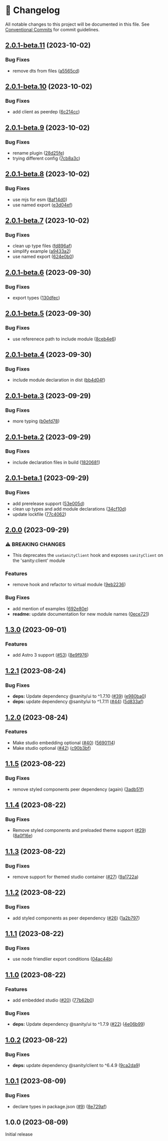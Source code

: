 <!-- markdownlint-disable --><!-- textlint-disable -->

# 📓 Changelog

All notable changes to this project will be documented in this file. See
[Conventional Commits](https://conventionalcommits.org) for commit guidelines.

## [2.0.1-beta.11](https://github.com/sanity-io/sanity-astro/compare/v2.0.1-beta.10...v2.0.1-beta.11) (2023-10-02)

### Bug Fixes

- remove dts from files ([a5565cd](https://github.com/sanity-io/sanity-astro/commit/a5565cdf3e52b36ec024a7755dd52161638c1fb4))

## [2.0.1-beta.10](https://github.com/sanity-io/sanity-astro/compare/v2.0.1-beta.9...v2.0.1-beta.10) (2023-10-02)

### Bug Fixes

- add client as peerdep ([6c214cc](https://github.com/sanity-io/sanity-astro/commit/6c214cc1e75698841f0941a65ea4bf684f441d96))

## [2.0.1-beta.9](https://github.com/sanity-io/sanity-astro/compare/v2.0.1-beta.8...v2.0.1-beta.9) (2023-10-02)

### Bug Fixes

- rename plugin ([28d25fe](https://github.com/sanity-io/sanity-astro/commit/28d25febe045fee5a7637799dffb3328109646a4))
- trying different config ([7cb8a3c](https://github.com/sanity-io/sanity-astro/commit/7cb8a3c3231aaaabe5ff38400599908ee2bd1110))

## [2.0.1-beta.8](https://github.com/sanity-io/sanity-astro/compare/v2.0.1-beta.7...v2.0.1-beta.8) (2023-10-02)

### Bug Fixes

- use mjs for esm ([8af14d0](https://github.com/sanity-io/sanity-astro/commit/8af14d0a294a409dd0fab0b8820188c1c5e4780d))
- use named export ([e3d04ef](https://github.com/sanity-io/sanity-astro/commit/e3d04effcc6711af42a3dfc5a79ea21d8bda716a))

## [2.0.1-beta.7](https://github.com/sanity-io/sanity-astro/compare/v2.0.1-beta.6...v2.0.1-beta.7) (2023-10-02)

### Bug Fixes

- clean up type files ([fd896af](https://github.com/sanity-io/sanity-astro/commit/fd896afa93e83321b17c1459e23dedf451d92d15))
- simplify example ([a9433a2](https://github.com/sanity-io/sanity-astro/commit/a9433a28a8d4f62123186acd57a985a52e865450))
- use named export ([624e0b0](https://github.com/sanity-io/sanity-astro/commit/624e0b05095bcdde84f08be3df533d9dff85d6d8))

## [2.0.1-beta.6](https://github.com/sanity-io/sanity-astro/compare/v2.0.1-beta.5...v2.0.1-beta.6) (2023-09-30)

### Bug Fixes

- export types ([130dfec](https://github.com/sanity-io/sanity-astro/commit/130dfecddaff04bddc7491934ffa59658a2257c9))

## [2.0.1-beta.5](https://github.com/sanity-io/sanity-astro/compare/v2.0.1-beta.4...v2.0.1-beta.5) (2023-09-30)

### Bug Fixes

- use referenece path to include module ([8ceb4e6](https://github.com/sanity-io/sanity-astro/commit/8ceb4e6eada0b294b3d57ef008e0ae0938191e28))

## [2.0.1-beta.4](https://github.com/sanity-io/sanity-astro/compare/v2.0.1-beta.3...v2.0.1-beta.4) (2023-09-30)

### Bug Fixes

- include module declaration in dist ([bb4d04f](https://github.com/sanity-io/sanity-astro/commit/bb4d04fe195220eef474258d65f852bcfa2de089))

## [2.0.1-beta.3](https://github.com/sanity-io/sanity-astro/compare/v2.0.1-beta.2...v2.0.1-beta.3) (2023-09-29)

### Bug Fixes

- more typing ([b0efd78](https://github.com/sanity-io/sanity-astro/commit/b0efd781514fcfcf3ec681f865fb10c0405f3941))

## [2.0.1-beta.2](https://github.com/sanity-io/sanity-astro/compare/v2.0.1-beta.1...v2.0.1-beta.2) (2023-09-29)

### Bug Fixes

- include declaration files in build ([1820681](https://github.com/sanity-io/sanity-astro/commit/182068120922e8b4bbe4f1e758933779538f0701))

## [2.0.1-beta.1](https://github.com/sanity-io/sanity-astro/compare/v2.0.0...v2.0.1-beta.1) (2023-09-29)

### Bug Fixes

- add prerelease support ([53e005d](https://github.com/sanity-io/sanity-astro/commit/53e005db5f9bcac36c2c7f4c1c3baf2f1f80627a))
- clean up types and add module declarations ([34cf10d](https://github.com/sanity-io/sanity-astro/commit/34cf10dba261f67a58fe597051e8724d0df3d8ab))
- update lockfile ([77c4062](https://github.com/sanity-io/sanity-astro/commit/77c406208771f547359069b10462aa62a7f05fce))

## [2.0.0](https://github.com/sanity-io/sanity-astro/compare/v1.3.0...v2.0.0) (2023-09-29)

### ⚠ BREAKING CHANGES

- This deprecates the `useSanityClient` hook and exposes `sanityClient` on the 'sanity:client' module

### Features

- remove hook and refactor to virtual module ([9eb2236](https://github.com/sanity-io/sanity-astro/commit/9eb2236b0df5a3ed258a3819ec8ba27fb5a9458e))

### Bug Fixes

- add mention of examples ([692e80e](https://github.com/sanity-io/sanity-astro/commit/692e80e48954c74c8a5ed5ffd3ccdc33e47dd0bb))
- **readme:** update documentation for new module names ([0ece721](https://github.com/sanity-io/sanity-astro/commit/0ece721683c54710e216f3ec0a9ab13c55e3381e))

## [1.3.0](https://github.com/sanity-io/sanity-astro/compare/v1.2.1...v1.3.0) (2023-09-01)

### Features

- add Astro 3 support ([#53](https://github.com/sanity-io/sanity-astro/issues/53)) ([8e9f976](https://github.com/sanity-io/sanity-astro/commit/8e9f976ce07dbcfaebc2ab50bc3735a432181168))

## [1.2.1](https://github.com/sanity-io/sanity-astro/compare/v1.2.0...v1.2.1) (2023-08-24)

### Bug Fixes

- **deps:** Update dependency @sanity/ui to ^1.7.10 ([#39](https://github.com/sanity-io/sanity-astro/issues/39)) ([e980ba0](https://github.com/sanity-io/sanity-astro/commit/e980ba057caaf218ba4660b0e903a81fcc99898f))
- **deps:** update dependency @sanity/ui to ^1.7.11 ([#44](https://github.com/sanity-io/sanity-astro/issues/44)) ([5d833af](https://github.com/sanity-io/sanity-astro/commit/5d833af8dd17eca0488335bf50248be193f47036))

## [1.2.0](https://github.com/sanity-io/sanity-astro/compare/v1.1.5...v1.2.0) (2023-08-24)

### Features

- Make studio embedding optional ([#40](https://github.com/sanity-io/sanity-astro/issues/40)) ([5690114](https://github.com/sanity-io/sanity-astro/commit/5690114eb2a0be761e695daf013e982d2cc30a85))
- Make studio optional ([#42](https://github.com/sanity-io/sanity-astro/issues/42)) ([c90b3bf](https://github.com/sanity-io/sanity-astro/commit/c90b3bf759bb4d5aea06d6dc8a09101775e21748))

## [1.1.5](https://github.com/sanity-io/sanity-astro/compare/v1.1.4...v1.1.5) (2023-08-22)

### Bug Fixes

- remove styled components peer dependency (again) ([3adb51f](https://github.com/sanity-io/sanity-astro/commit/3adb51f387d44c80723ef0a748310822211a800d))

## [1.1.4](https://github.com/sanity-io/sanity-astro/compare/v1.1.3...v1.1.4) (2023-08-22)

### Bug Fixes

- Remove styled components and preloaded theme support ([#29](https://github.com/sanity-io/sanity-astro/issues/29)) ([8a0f16e](https://github.com/sanity-io/sanity-astro/commit/8a0f16e94e05d6c7ac1a262cb61e18450c8bbd28))

## [1.1.3](https://github.com/sanity-io/sanity-astro/compare/v1.1.2...v1.1.3) (2023-08-22)

### Bug Fixes

- remove support for themed studio container ([#27](https://github.com/sanity-io/sanity-astro/issues/27)) ([9a1722a](https://github.com/sanity-io/sanity-astro/commit/9a1722a118f9b01d532da42602f056b5852b0f5c))

## [1.1.2](https://github.com/sanity-io/sanity-astro/compare/v1.1.1...v1.1.2) (2023-08-22)

### Bug Fixes

- add styled components as peer dependency ([#26](https://github.com/sanity-io/sanity-astro/issues/26)) ([1a2b797](https://github.com/sanity-io/sanity-astro/commit/1a2b797e8284541a4837b4d6e0b896ea55a59358))

## [1.1.1](https://github.com/sanity-io/sanity-astro/compare/v1.1.0...v1.1.1) (2023-08-22)

### Bug Fixes

- use node friendlier export conditions ([04ac44b](https://github.com/sanity-io/sanity-astro/commit/04ac44b61870dd287766e851894cbf20f17a6aa5))

## [1.1.0](https://github.com/sanity-io/sanity-astro/compare/v1.0.2...v1.1.0) (2023-08-22)

### Features

- add embedded studio ([#20](https://github.com/sanity-io/sanity-astro/issues/20)) ([77b62b0](https://github.com/sanity-io/sanity-astro/commit/77b62b0080aa806c078844d471da6c6c1e454de8))

### Bug Fixes

- **deps:** Update dependency @sanity/ui to ^1.7.9 ([#22](https://github.com/sanity-io/sanity-astro/issues/22)) ([4e06b99](https://github.com/sanity-io/sanity-astro/commit/4e06b997c65c5098ff455efe3a4a28218809d020))

## [1.0.2](https://github.com/sanity-io/sanity-astro/compare/v1.0.1...v1.0.2) (2023-08-22)

### Bug Fixes

- **deps:** update dependency @sanity/client to ^6.4.9 ([9ca2da9](https://github.com/sanity-io/sanity-astro/commit/9ca2da948d3136e6377d4825f5f49ff76614e57d))

## [1.0.1](https://github.com/sanity-io/sanity-astro/compare/v1.0.0...v1.0.1) (2023-08-09)

### Bug Fixes

- declare types in package.json ([#9](https://github.com/sanity-io/sanity-astro/issues/9)) ([8e729af](https://github.com/sanity-io/sanity-astro/commit/8e729afb9de44a1e049759d6491fcf8adb2d9f71))

## 1.0.0 (2023-08-09)

Initial release
